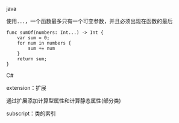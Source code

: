 java

使用`...`，一个函数最多只有一个可变参数，并且必须出现在函数的最后

	func sumOf(numbers: Int...) -> Int {
		var sum = 0;
		for num in numbers {
			sum += num
		}
		return sum;
	}


C#

extension：扩展


通过扩展添加计算型属性和计算静态属性(部分类)

subscript：类的索引


